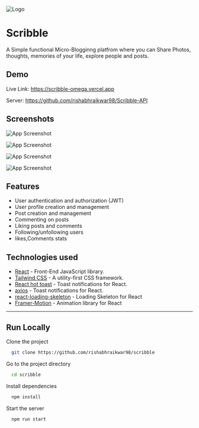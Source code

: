 
![Logo](https://res.cloudinary.com/dbdqc0uzq/image/upload/v1710939709/gf7bujek3hiaqxcxuft3.jpg)


# Scribble
A Simple functional Micro-Blogginng platfrom where you can Share Photos, thoughts, memories of your life, explore people and posts.



## Demo
Live Link: https://scribble-omega.vercel.app

Server: https://github.com/rishabhraikwar98/Scribble-API


## Screenshots

![App Screenshot](https://res.cloudinary.com/dbdqc0uzq/image/upload/v1710939285/Screenshots/k0vvqmaqmz8nxdk6uiyx.jpg)

![App Screenshot](https://res.cloudinary.com/dbdqc0uzq/image/upload/v1710939848/Screenshots/adltmfosbytfrryft2oc.jpg)

![App Screenshot](https://res.cloudinary.com/dbdqc0uzq/image/upload/v1710940366/Screenshots/vdbfop0ijrovah2gyi71.jpg)

![App Screenshot](https://res.cloudinary.com/dbdqc0uzq/image/upload/v1710940368/Screenshots/laduk1kiekiigph0811k.jpg)

## Features

- User authentication and authorization (JWT)
- User profile creation and management
- Post creation and management
- Commenting on posts
- Liking posts and comments 
- Following/unfollowing users
- likes,Comments stats  
 
## Technologies used

- [React](https://es.reactjs.org/) - Front-End JavaScript library.
- [Tailwind CSS](https://tailwindcss.com/) - A utility-first CSS framework.
- [React hot toast](https://react-hot-toast.com/) - Toast notifications for React.
- [axios](https://axios-http.com/) - Toast notifications for React.
- [react-loading-skeleton](https://github.com/dvtng/react-loading-skeleton) - Loading Skeleton for React
- [Framer-Motion](https://www.framer.com/motion/) - Animation library for React

---

## Run Locally

Clone the project

```bash
  git clone https://github.com/rishabhraikwar98/scribble
```

Go to the project directory

```bash
  cd scribble
```

Install dependencies

```bash
  npm install
```

Start the server

```bash
  npm run start
```

